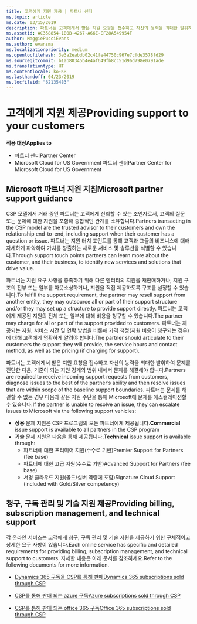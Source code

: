 ```yaml
---
title: 고객에게 지원 제공 | 파트너 센터
ms.topic: article
ms.date: 03/15/2019
description: 파트너는 고객에게서 받은 지원 요청을 접수하고 자신의 능력을 최대한 발휘하여 문제를 진단한 다음, 기준이 되는 지원 경계의 범위 내에서 문제를 해결해야 합니다.
ms.assetid: AC358854-1B0B-4267-A66E-EF28A549954F
author: MaggiePucciEvans
ms.author: evansma
ms.localizationpriority: medium
ms.openlocfilehash: 3e3a2eabdb02c41fe44750c967e7cfde3578fd29
ms.sourcegitcommit: b1ab80345b4e4af649fb8cc51d96d798e0791ade
ms.translationtype: HT
ms.contentlocale: ko-KR
ms.lasthandoff: 04/23/2019
ms.locfileid: "62135483"
---
```

# <a name="providing-support-to-your-customers"></a><span data-ttu-id="63532-103">고객에게 지원 제공</span><span class="sxs-lookup"><span data-stu-id="63532-103">Providing support to your customers</span></span>

<span data-ttu-id="63532-104">**적용 대상**</span><span class="sxs-lookup"><span data-stu-id="63532-104">**Applies to**</span></span>

-  <span data-ttu-id="63532-105">파트너 센터</span><span class="sxs-lookup"><span data-stu-id="63532-105">Partner Center</span></span>
-  <span data-ttu-id="63532-106">Microsoft Cloud for US Government 파트너 센터</span><span class="sxs-lookup"><span data-stu-id="63532-106">Partner Center for Microsoft Cloud for US Government</span></span>


## <a name="microsoft-partner-support-guidance"></a><span data-ttu-id="63532-107">Microsoft 파트너 지원 지침</span><span class="sxs-lookup"><span data-stu-id="63532-107">Microsoft partner support guidance</span></span>

<span data-ttu-id="63532-108">CSP 모델에서 거래 중인 파트너는 고객에게 신뢰할 수 있는 조언자로서, 고객의 질문 또는 문제에 대한 지원을 포함해 종합적인 관계를 소유합니다.</span><span class="sxs-lookup"><span data-stu-id="63532-108">Partners transacting in the CSP model are the trusted advisor to their customers and own the relationship end-to-end, including support when their customer has a question or issue.</span></span> <span data-ttu-id="63532-109">파트너는 지원 터치 포인트를 통해 고객과 그들의 비즈니스에 대해 자세하게 파악하여 가치를 창출하는 새로운 서비스 및 솔루션을 식별할 수 있습니다.</span><span class="sxs-lookup"><span data-stu-id="63532-109">Through support touch points partners can learn more about the customer, and their business, to identify new services and solutions that drive value.</span></span>

<span data-ttu-id="63532-110">파트너는 지원 요구 사항을 충족하기 위해 다른 엔터티의 지원을 재판매하거나, 지원 구조의 전부 또는 일부를 아웃소싱하거나, 지원을 직접 제공하도록 구조를 설정할 수 있습니다.</span><span class="sxs-lookup"><span data-stu-id="63532-110">To fulfill the support requirement, the partner may resell support from another entity, they may outsource all or part of their support structure and/or they may set up a structure to provide support directly.</span></span>  <span data-ttu-id="63532-111">파트너는 고객에게 제공된 지원의 전체 또는 일부에 대해 비용을 청구할 수 있습니다.</span><span class="sxs-lookup"><span data-stu-id="63532-111">The partner may charge for all or part of the support provided to customers.</span></span> <span data-ttu-id="63532-112">파트너는 제공되는 지원, 서비스 시간 및 연락 방법을 비롯해 가격 책정(지원 비용이 청구되는 경우)에 대해 고객에게 명확하게 알려야 합니다.</span><span class="sxs-lookup"><span data-stu-id="63532-112">The partner should articulate to their customers the support they will provide, the service hours and contact method, as well as the pricing (if charging for support).</span></span> 

<span data-ttu-id="63532-113">파트너는 고객에게서 받은 지원 요청을 접수하고 자신의 능력을 최대한 발휘하여 문제를 진단한 다음, 기준이 되는 지원 경계의 범위 내에서 문제를 해결해야 합니다.</span><span class="sxs-lookup"><span data-stu-id="63532-113">Partners are required to receive incoming support requests from customers, diagnose issues to the best of the partner’s ability and then resolve issues that are within scope of the baseline support boundaries.</span></span> <span data-ttu-id="63532-114">파트너는 문제를 해결할 수 없는 경우 다음과 같은 지원 수단을 통해 Microsoft에 문제를 에스컬레이션할 수 있습니다.</span><span class="sxs-lookup"><span data-stu-id="63532-114">If the partner is unable to resolve an issue, they can escalate issues to Microsoft via the following support vehicles:</span></span>

- <span data-ttu-id="63532-115">**상용** 문제 지원은 CSP 프로그램의 모든 파트너에게 제공됩니다.</span><span class="sxs-lookup"><span data-stu-id="63532-115">**Commercial** issue support is available to all partners in the CSP program</span></span>
-   <span data-ttu-id="63532-116">**기술** 문제 지원은 다음을 통해 제공됩니다.</span><span class="sxs-lookup"><span data-stu-id="63532-116">**Technical** issue support is available through:</span></span>
    -   <span data-ttu-id="63532-117">파트너에 대한 프리미어 지원(수수료 기반)</span><span class="sxs-lookup"><span data-stu-id="63532-117">Premier Support for Partners (fee base)</span></span>
    -   <span data-ttu-id="63532-118">파트너에 대한 고급 지원(수수료 기반)</span><span class="sxs-lookup"><span data-stu-id="63532-118">Advanced Support for Partners (fee base)</span></span>
    -   <span data-ttu-id="63532-119">서명 클라우드 지원(골드/실버 역량에 포함)</span><span class="sxs-lookup"><span data-stu-id="63532-119">Signature Cloud Support (included with Gold/Silver competency)</span></span>

## <a name="providing-billing-subscription-management-and-technical-support"></a><span data-ttu-id="63532-120">청구, 구독 관리 및 기술 지원 제공</span><span class="sxs-lookup"><span data-stu-id="63532-120">Providing billing, subscription management, and technical support</span></span> 

<span data-ttu-id="63532-121">각 온라인 서비스는 고객에게 청구, 구독 관리 및 기술 지원을 제공하기 위한 구체적이고 상세한 요구 사항이 있습니다.</span><span class="sxs-lookup"><span data-stu-id="63532-121">Each online service has specific and detailed requirements for providing billing, subscription management, and technical support to customers.</span></span> <span data-ttu-id="63532-122">자세한 내용은 아래 문서를 참조하세요.</span><span class="sxs-lookup"><span data-stu-id="63532-122">Refer to the following documents for more information.</span></span>

-   [<span data-ttu-id="63532-123">Dynamics 365 구독을 CSP를 통해 판매</span><span class="sxs-lookup"><span data-stu-id="63532-123">Dynamics 365 subscriptions sold through CSP</span></span>](https://www.microsoftpartnercommunity.com/t5/CSP/Microsoft-Partner-Support-Guidance/m-p/5262#M30)

-   [<span data-ttu-id="63532-124">CSP를 통해 판매 되는 azure 구독</span><span class="sxs-lookup"><span data-stu-id="63532-124">Azure subscriptions sold through CSP</span></span>](https://www.microsoftpartnercommunity.com/t5/CSP/Microsoft-Partner-Support-Guidance/m-p/5263#M31)

-   [<span data-ttu-id="63532-125">CSP를 통해 판매 되는 office 365 구독</span><span class="sxs-lookup"><span data-stu-id="63532-125">Office 365 subscriptions sold through CSP</span></span>](https://www.microsoftpartnercommunity.com/t5/CSP/Microsoft-Partner-Support-Guidance/m-p/5264#M32)



 

 




